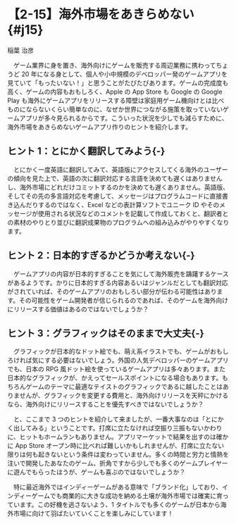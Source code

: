 # 【2-15】海外市場をあきらめない{#j15}

<div class="author">稲葉 治彦</div>

　ゲーム業界に身を置き、海外向けにゲームを販売する周辺業務に携わってちょうど 20 年になる身として、個人や小中規模のデベロッパー発のゲームアプリを見ていて「もったいない！」と思うことがたびたびあります。ゲームの完成度も高く、ゲームの内容もおもしろく、Apple の App Store も Google の Google Play も海外にゲームアプリをリリースする障壁は家庭用ゲーム機向けとは比べものにならないくらい簡単なのに、なぜか世界につながる施策を取っていないゲームアプリが多々見られるからです。こういった状況を少しでも減らすために、海外市場をあきらめないゲームアプリ作りのヒントを紹介します。

## ヒント 1：とにかく翻訳してみよう{-}

　とにかく一度英語に翻訳してみて、英語版にアクセスしてくる海外のユーザーの傾向を見た上で、英語の次に翻訳対応する言語を決めても遅くはありませんし、海外市場にどれだけコミットするのかを決めても遅くありません。英語版、そしてその先の多言語対応を考慮して、メッセージはプログラムコードに直接書き込んだりするのではなく、Excel などの表計算ソフトでユニーク ID やそのメッセージが使用される状況などのコメントを記載して作成しておくと、翻訳者との素材のやりとり並びに翻訳成果物のプログラムへの組み込みがやりやすくなります。

## ヒント 2：日本的すぎるかどうか考えない{-}

　ゲームアプリの内容が日本的すぎることを気にして海外販売を躊躇するケースがあるようです。かりに日本的すぎる内容あるいはジャンルだとしても翻訳対応がされていれば、そのゲームアプリのおもしろい部分が伝わる可能性はあります。その可能性をゲーム開発者が信じられるのであれば、そのゲームを海外向けにリリースする価値はあるのではないでしょうか？

## ヒント 3：グラフィックはそのままで大丈夫{-}

　グラフィックが日本的なドット絵でも、萌え系イラストでも、ゲームがおもしろければ気にする必要はないでしょう。外国の人気デベロッパーのゲームアプリでも、日本の RPG 風ドット絵を使っているゲームアプリは多々あります。また日本的なグラフィックが、かえってセールスポイントになる場合もあります。もちろんゲームのテーマに最適なテイストのグラフィックであるに越したことはありませんが、グラフィックを変更する費用と、海外向けリリースを天秤にかけるなら、海外向けにリリースすることを優先すべきではないでしょうか？

　と、ここまで 3 つのヒントを紹介して来ましたが、一番大事なのは「とにかく出してみる」ということです。打席に立たなければ空振り三振もないかわりに、ヒットもホームランもありません。アプリマーケットで結果を出すのは確かに App Store オープン時に比べれば難しいかもしれませんが、打席に立たない限りは何も起きないという条件は変わっていません。多くの時間と労力と情熱を注いで開発したあなたのゲーム、折角ですから少しでも多くのゲームプレイヤーに遊んでもらったほうが、ゲームも喜ぶのではないでしょうか？

　特に最近海外ではインディーゲームがある意味で「ブランド化」しており、インディーゲームでも商業的に大きな成功を納める土壌が海外市場では確実に育っています。この好機を逃さないよう、1 タイトルでも多くのゲームが日本から海外市場に向けて羽ばたいていくことを楽しみにしています！
